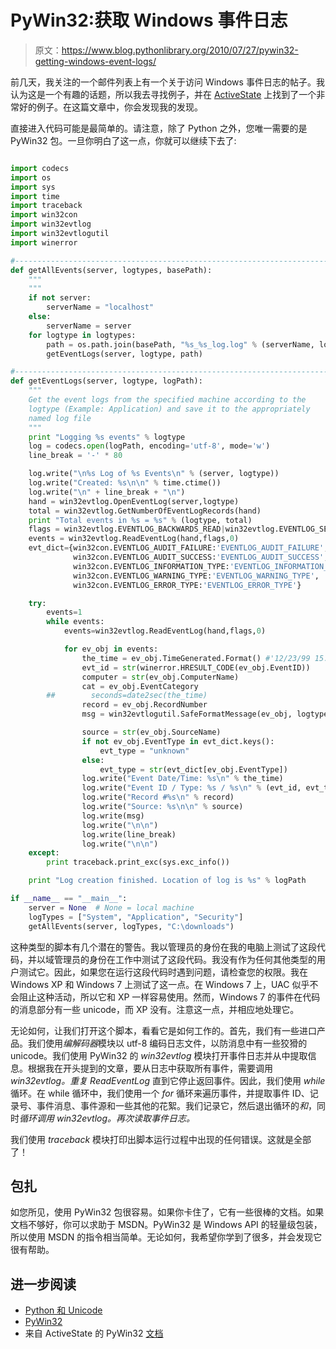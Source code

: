 # PyWin32:获取 Windows 事件日志

> 原文：<https://www.blog.pythonlibrary.org/2010/07/27/pywin32-getting-windows-event-logs/>

前几天，我关注的一个邮件列表上有一个关于访问 Windows 事件日志的帖子。我认为这是一个有趣的话题，所以我去寻找例子，并在 [ActiveState](http://docs.activestate.com/activepython/2.5/pywin32/Windows_NT_Eventlog.html) 上找到了一个非常好的例子。在这篇文章中，你会发现我的发现。

直接进入代码可能是最简单的。请注意，除了 Python 之外，您唯一需要的是 PyWin32 包。一旦你明白了这一点，你就可以继续下去了:

```py

import codecs
import os
import sys
import time
import traceback
import win32con
import win32evtlog
import win32evtlogutil
import winerror

#----------------------------------------------------------------------
def getAllEvents(server, logtypes, basePath):
    """
    """
    if not server:
        serverName = "localhost"
    else: 
        serverName = server
    for logtype in logtypes:
        path = os.path.join(basePath, "%s_%s_log.log" % (serverName, logtype))
        getEventLogs(server, logtype, path)

#----------------------------------------------------------------------
def getEventLogs(server, logtype, logPath):
    """
    Get the event logs from the specified machine according to the
    logtype (Example: Application) and save it to the appropriately
    named log file
    """
    print "Logging %s events" % logtype
    log = codecs.open(logPath, encoding='utf-8', mode='w')
    line_break = '-' * 80

    log.write("\n%s Log of %s Events\n" % (server, logtype))
    log.write("Created: %s\n\n" % time.ctime())
    log.write("\n" + line_break + "\n")
    hand = win32evtlog.OpenEventLog(server,logtype)
    total = win32evtlog.GetNumberOfEventLogRecords(hand)
    print "Total events in %s = %s" % (logtype, total)
    flags = win32evtlog.EVENTLOG_BACKWARDS_READ|win32evtlog.EVENTLOG_SEQUENTIAL_READ
    events = win32evtlog.ReadEventLog(hand,flags,0)
    evt_dict={win32con.EVENTLOG_AUDIT_FAILURE:'EVENTLOG_AUDIT_FAILURE',
              win32con.EVENTLOG_AUDIT_SUCCESS:'EVENTLOG_AUDIT_SUCCESS',
              win32con.EVENTLOG_INFORMATION_TYPE:'EVENTLOG_INFORMATION_TYPE',
              win32con.EVENTLOG_WARNING_TYPE:'EVENTLOG_WARNING_TYPE',
              win32con.EVENTLOG_ERROR_TYPE:'EVENTLOG_ERROR_TYPE'}

    try:
        events=1
        while events:
            events=win32evtlog.ReadEventLog(hand,flags,0)

            for ev_obj in events:
                the_time = ev_obj.TimeGenerated.Format() #'12/23/99 15:54:09'
                evt_id = str(winerror.HRESULT_CODE(ev_obj.EventID))
                computer = str(ev_obj.ComputerName)
                cat = ev_obj.EventCategory
        ##        seconds=date2sec(the_time)
                record = ev_obj.RecordNumber
                msg = win32evtlogutil.SafeFormatMessage(ev_obj, logtype)

                source = str(ev_obj.SourceName)
                if not ev_obj.EventType in evt_dict.keys():
                    evt_type = "unknown"
                else:
                    evt_type = str(evt_dict[ev_obj.EventType])
                log.write("Event Date/Time: %s\n" % the_time)
                log.write("Event ID / Type: %s / %s\n" % (evt_id, evt_type))
                log.write("Record #%s\n" % record)
                log.write("Source: %s\n\n" % source)
                log.write(msg)
                log.write("\n\n")
                log.write(line_break)
                log.write("\n\n")
    except:
        print traceback.print_exc(sys.exc_info())

    print "Log creation finished. Location of log is %s" % logPath

if __name__ == "__main__":
    server = None  # None = local machine
    logTypes = ["System", "Application", "Security"]
    getAllEvents(server, logTypes, "C:\downloads")

```

这种类型的脚本有几个潜在的警告。我以管理员的身份在我的电脑上测试了这段代码，并以域管理员的身份在工作中测试了这段代码。我没有作为任何其他类型的用户测试它。因此，如果您在运行这段代码时遇到问题，请检查您的权限。我在 Windows XP 和 Windows 7 上测试了这一点。在 Windows 7 上，UAC 似乎不会阻止这种活动，所以它和 XP 一样容易使用。然而，Windows 7 的事件在代码的消息部分有一些 unicode，而 XP 没有。注意这一点，并相应地处理它。

无论如何，让我们打开这个脚本，看看它是如何工作的。首先，我们有一些进口产品。我们使用*编解码器*模块以 utf-8 编码日志文件，以防消息中有一些狡猾的 unicode。我们使用 PyWin32 的 *win32evtlog* 模块打开事件日志并从中提取信息。根据我在开头提到的文章，要从日志中获取所有事件，需要调用 *win32evtlog。重复 ReadEventLog* 直到它停止返回事件。因此，我们使用 *while* 循环。在 while 循环中，我们使用一个 *for* 循环来遍历事件，并提取事件 ID、记录号、事件消息、事件源和一些其他的花絮。我们记录它，然后退出循环的*和*，同时*循环调用 *win32evtlog。再次读取事件日志*。*

我们使用 *traceback* 模块打印出脚本运行过程中出现的任何错误。这就是全部了！

## 包扎

如您所见，使用 PyWin32 包很容易。如果你卡住了，它有一些很棒的文档。如果文档不够好，你可以求助于 MSDN。PyWin32 是 Windows API 的轻量级包装，所以使用 MSDN 的指令相当简单。无论如何，我希望你学到了很多，并会发现它很有帮助。

## 进一步阅读

*   [Python 和 Unicode](http://docs.python.org/howto/unicode.html)
*   [PyWin32](http://sourceforge.net/projects/pywin32/)
*   来自 ActiveState 的 PyWin32 [文档](http://docs.activestate.com/activepython/2.5/pywin32/PyWin32.HTML)
